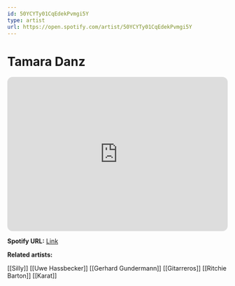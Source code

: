 ```yaml
---
id: 50YCYTy01CqEdekPvmgi5Y
type: artist
url: https://open.spotify.com/artist/50YCYTy01CqEdekPvmgi5Y
---
```

# Tamara Danz

<iframe style="border-radius:12px" src="https://open.spotify.com/embed/artist/50YCYTy01CqEdekPvmgi5Y" width="100%" height="352" frameBorder="0" allowfullscreen="" allow="autoplay; clipboard-write; encrypted-media; fullscreen; picture-in-picture" loading="lazy"></iframe>

**Spotify URL:** [Link](https://open.spotify.com/artist/50YCYTy01CqEdekPvmgi5Y)

**Related artists:**

[[Silly]]
[[Uwe Hassbecker]]
[[Gerhard Gundermann]]
[[Gitarreros]]
[[Ritchie Barton]]
[[Karat]]
